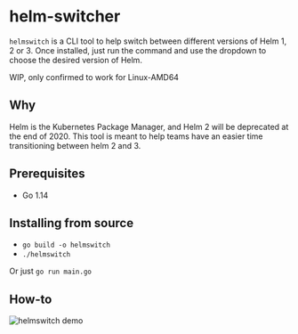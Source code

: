 # helm-switcher

`helmswitch` is a CLI tool to help switch between different versions of Helm 1, 2 or 3.  Once installed, just run the command and use the dropdown to choose the desired version of Helm.

WIP, only confirmed to work for Linux-AMD64

## Why

Helm is the Kubernetes Package Manager, and Helm 2 will be deprecated at the end of 2020.  This tool is meant to help teams have an easier time transitioning between helm 2 and 3.


## Prerequisites 

- Go 1.14

## Installing from source

- `go build -o helmswitch`
- `./helmswitch`

Or just `go run main.go`

## How-to
![helmswitch demo](demo/helmswitch-demo.gif)